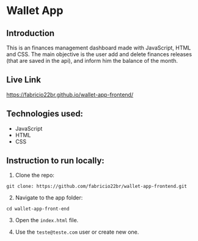 # Wallet App

## Introduction

This is an finances management dashboard made with JavaScript, HTML and CSS. The main objective is the user add and delete finances releases (that are saved in the api), and inform him the balance of the month.

## Live Link

https://fabricio22br.github.io/wallet-app-frontend/

## Technologies used:

- JavaScript
- HTML
- CSS

## Instruction to run locally:

1. Clone the repo:

```
git clone: https://github.com/fabricio22br/wallet-app-frontend.git

```

2. Navigate to the app folder:

```
cd wallet-app-front-end

```

3. Open the `index.html` file.

4. Use the `teste@teste.com` user or create new one.
